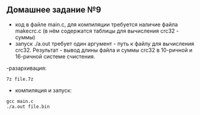 ## Домашнее задание №9

- код в файле main.c, для компиляции требуется наличие файла makecrc.c (в нём содержатся таблицы для вычисления crc32 - суммы)
- запуск ./a.out требует один аргумент - путь к файлу для вычисления crc32. Результат - вывод длины файла и суммы crc32 в 10-ричной и 16-ричной системе счистения. 

-разархивация:

```
7z file.7z
```

- компиляция и запуск:

```
gcc main.c
./a.out file.bin 
```




